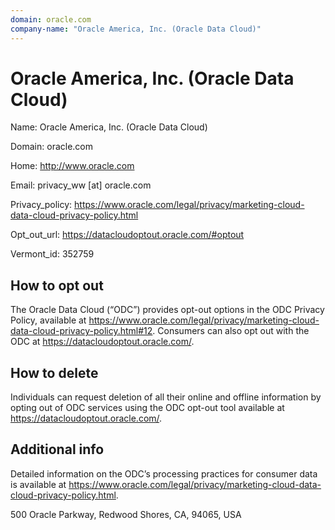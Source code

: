 ```yaml
---
domain: oracle.com
company-name: "Oracle America, Inc. (Oracle Data Cloud)"
---
```


# Oracle America, Inc. (Oracle Data Cloud)

Name: Oracle America, Inc. (Oracle Data Cloud)

Domain: oracle.com

Home: http://www.oracle.com

Email: privacy_ww [at] oracle.com

Privacy_policy: https://www.oracle.com/legal/privacy/marketing-cloud-data-cloud-privacy-policy.html

Opt_out_url: https://datacloudoptout.oracle.com/#optout

Vermont_id: 352759



## How to opt out

The Oracle Data Cloud (“ODC”) provides opt-out options in the ODC Privacy Policy, available at https://www.oracle.com/legal/privacy/marketing-cloud-data-cloud-privacy-policy.html#12. Consumers can also opt out with the ODC at https://datacloudoptout.oracle.com/.

## How to delete

Individuals can request deletion of all their online and offline information by opting out of ODC services using the ODC opt-out tool available at https://datacloudoptout.oracle.com/.

## Additional info

Detailed information on the ODC’s processing practices for consumer data is available at https://www.oracle.com/legal/privacy/marketing-cloud-data-cloud-privacy-policy.html.

500 Oracle Parkway, Redwood Shores, CA, 94065, USA

